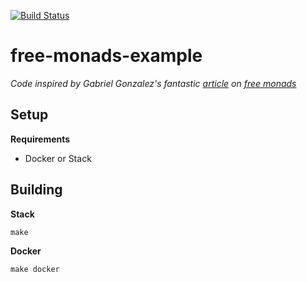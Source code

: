 [![Build Status](https://travis-ci.org/stilesb/free-monads-example.svg?branch=master)](https://travis-ci.org/stilesb/free-monads-example)

# free-monads-example

*Code inspired by Gabriel Gonzalez's fantastic <a href="http://www.haskellforall.com/2012/06/you-could-have-invented-free-monads.html" target="_blank">article</a> on <a href="http://typelevel.org/cats/datatypes/freemonad.html">free monads</a>*

## Setup

**Requirements**

* Docker or Stack

## Building

**Stack**

`make`

**Docker**

`make docker`
